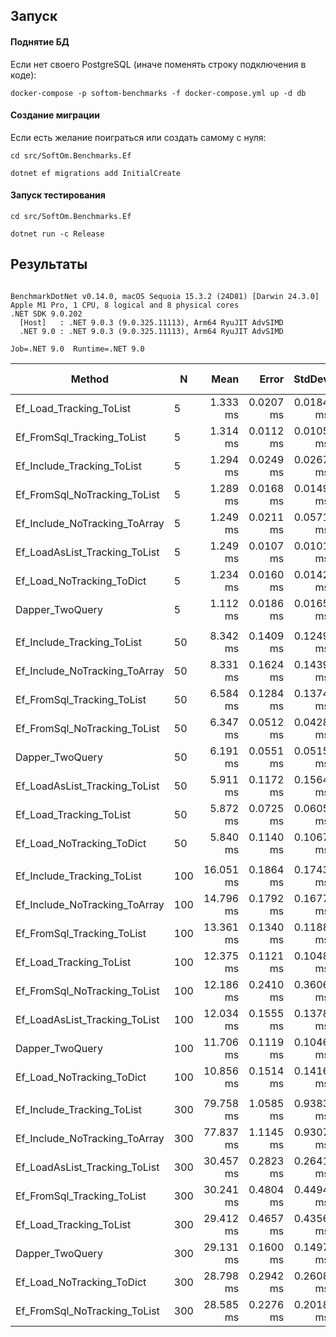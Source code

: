 ## Запуск

#### Поднятие БД
Если нет своего PostgreSQL (иначе поменять строку подключения в коде):

`docker-compose -p softom-benchmarks -f docker-compose.yml up -d db`

#### Создание миграции
Если есть желание поиграться или создать самому с нуля:

`cd src/SoftOm.Benchmarks.Ef`

`dotnet ef migrations add InitialCreate`

#### Запуск тестирования
`cd src/SoftOm.Benchmarks.Ef`

`dotnet run -c Release`


## Результаты
```

BenchmarkDotNet v0.14.0, macOS Sequoia 15.3.2 (24D81) [Darwin 24.3.0]
Apple M1 Pro, 1 CPU, 8 logical and 8 physical cores
.NET SDK 9.0.202
  [Host]   : .NET 9.0.3 (9.0.325.11113), Arm64 RyuJIT AdvSIMD
  .NET 9.0 : .NET 9.0.3 (9.0.325.11113), Arm64 RyuJIT AdvSIMD

Job=.NET 9.0  Runtime=.NET 9.0  

```
| Method                        | N   | Mean      | Error     | StdDev    | Median    | Ratio | RatioSD | Gen0      | Gen1      | Gen2     | Allocated   | Alloc Ratio |
|------------------------------ |---- |----------:|----------:|----------:|----------:|------:|--------:|----------:|----------:|---------:|------------:|------------:|
| Ef_Load_Tracking_ToList       | 5   |  1.333 ms | 0.0207 ms | 0.0184 ms |  1.330 ms |  1.20 |    0.02 |   66.4063 |   23.4375 |        - |   422.05 KB |        1.62 |
| Ef_FromSql_Tracking_ToList    | 5   |  1.314 ms | 0.0112 ms | 0.0105 ms |  1.314 ms |  1.18 |    0.02 |   66.4063 |   27.3438 |        - |   420.69 KB |        1.62 |
| Ef_Include_Tracking_ToList    | 5   |  1.294 ms | 0.0249 ms | 0.0267 ms |  1.283 ms |  1.16 |    0.03 |   70.3125 |   31.2500 |        - |   437.02 KB |        1.68 |
| Ef_FromSql_NoTracking_ToList  | 5   |  1.289 ms | 0.0168 ms | 0.0149 ms |  1.285 ms |  1.16 |    0.02 |   54.6875 |   17.5781 |        - |   338.15 KB |        1.30 |
| Ef_Include_NoTracking_ToArray | 5   |  1.249 ms | 0.0211 ms | 0.0571 ms |  1.229 ms |  1.12 |    0.05 |   60.5469 |   19.5313 |        - |   370.42 KB |        1.42 |
| Ef_LoadAsList_Tracking_ToList | 5   |  1.249 ms | 0.0107 ms | 0.0101 ms |  1.248 ms |  1.12 |    0.02 |   66.4063 |   23.4375 |        - |   418.42 KB |        1.61 |
| Ef_Load_NoTracking_ToDict     | 5   |  1.234 ms | 0.0160 ms | 0.0142 ms |  1.230 ms |  1.11 |    0.02 |   54.6875 |   17.5781 |        - |    334.2 KB |        1.28 |
| Dapper_TwoQuery               | 5   |  1.112 ms | 0.0186 ms | 0.0165 ms |  1.109 ms |  1.00 |    0.02 |   41.0156 |   11.7188 |        - |   260.46 KB |        1.00 |
|                               |     |           |           |           |           |       |         |           |           |          |             |             |
| Ef_Include_Tracking_ToList    | 50  |  8.342 ms | 0.1409 ms | 0.1249 ms |  8.322 ms |  1.35 |    0.02 |  625.0000 |  312.5000 |        - |  3822.35 KB |        1.50 |
| Ef_Include_NoTracking_ToArray | 50  |  8.331 ms | 0.1624 ms | 0.1439 ms |  8.374 ms |  1.35 |    0.02 |  515.6250 |  250.0000 |        - |  3151.83 KB |        1.23 |
| Ef_FromSql_Tracking_ToList    | 50  |  6.584 ms | 0.1284 ms | 0.1374 ms |  6.541 ms |  1.06 |    0.02 |  578.1250 |  281.2500 |        - |  3561.18 KB |        1.39 |
| Ef_FromSql_NoTracking_ToList  | 50  |  6.347 ms | 0.0512 ms | 0.0428 ms |  6.340 ms |  1.03 |    0.01 |  445.3125 |  218.7500 |        - |  2723.84 KB |        1.07 |
| Dapper_TwoQuery               | 50  |  6.191 ms | 0.0551 ms | 0.0515 ms |  6.177 ms |  1.00 |    0.01 |  414.0625 |  203.1250 |        - |  2556.12 KB |        1.00 |
| Ef_LoadAsList_Tracking_ToList | 50  |  5.911 ms | 0.1172 ms | 0.1564 ms |  5.896 ms |  0.95 |    0.03 |  578.1250 |  281.2500 |        - |  3573.82 KB |        1.40 |
| Ef_Load_Tracking_ToList       | 50  |  5.872 ms | 0.0725 ms | 0.0605 ms |  5.872 ms |  0.95 |    0.01 |  578.1250 |  281.2500 |        - |  3572.87 KB |        1.40 |
| Ef_Load_NoTracking_ToDict     | 50  |  5.840 ms | 0.1140 ms | 0.1067 ms |  5.877 ms |  0.94 |    0.02 |  445.3125 |  218.7500 |        - |  2720.59 KB |        1.06 |
|                               |     |           |           |           |           |       |         |           |           |          |             |             |
| Ef_Include_Tracking_ToList    | 100 | 16.051 ms | 0.1864 ms | 0.1743 ms | 16.050 ms |  1.37 |    0.02 | 1375.0000 |  718.7500 | 218.7500 |  7606.82 KB |        1.49 |
| Ef_Include_NoTracking_ToArray | 100 | 14.796 ms | 0.1792 ms | 0.1677 ms | 14.785 ms |  1.26 |    0.02 | 1000.0000 |  500.0000 |        - |  6240.56 KB |        1.22 |
| Ef_FromSql_Tracking_ToList    | 100 | 13.361 ms | 0.1340 ms | 0.1188 ms | 13.359 ms |  1.14 |    0.01 | 1250.0000 |  625.0000 | 250.0000 |  7074.53 KB |        1.39 |
| Ef_Load_Tracking_ToList       | 100 | 12.375 ms | 0.1121 ms | 0.1048 ms | 12.387 ms |  1.06 |    0.01 | 1281.2500 |  656.2500 | 250.0000 |  7096.46 KB |        1.39 |
| Ef_FromSql_NoTracking_ToList  | 100 | 12.186 ms | 0.2410 ms | 0.3606 ms | 12.029 ms |  1.04 |    0.03 |  875.0000 |  437.5000 |        - |  5375.78 KB |        1.05 |
| Ef_LoadAsList_Tracking_ToList | 100 | 12.034 ms | 0.1555 ms | 0.1378 ms | 12.026 ms |  1.03 |    0.01 | 1281.2500 |  656.2500 | 250.0000 |  7102.33 KB |        1.39 |
| Dapper_TwoQuery               | 100 | 11.706 ms | 0.1119 ms | 0.1046 ms | 11.685 ms |  1.00 |    0.01 |  828.1250 |  406.2500 |        - |  5105.91 KB |        1.00 |
| Ef_Load_NoTracking_ToDict     | 100 | 10.856 ms | 0.1514 ms | 0.1416 ms | 10.829 ms |  0.93 |    0.01 |  875.0000 |  437.5000 |        - |  5372.53 KB |        1.05 |
|                               |     |           |           |           |           |       |         |           |           |          |             |             |
| Ef_Include_Tracking_ToList    | 300 | 79.758 ms | 1.0585 ms | 0.9383 ms | 79.597 ms |  2.74 |    0.03 | 3857.1429 | 1571.4286 | 571.4286 | 22227.02 KB |        1.45 |
| Ef_Include_NoTracking_ToArray | 300 | 77.837 ms | 1.1145 ms | 0.9307 ms | 77.891 ms |  2.67 |    0.03 | 3428.5714 | 1428.5714 | 428.5714 | 18581.94 KB |        1.21 |
| Ef_LoadAsList_Tracking_ToList | 300 | 30.457 ms | 0.2823 ms | 0.2641 ms | 30.428 ms |  1.05 |    0.01 | 3687.5000 | 1625.0000 | 562.5000 | 20736.58 KB |        1.35 |
| Ef_FromSql_Tracking_ToList    | 300 | 30.241 ms | 0.4804 ms | 0.4494 ms | 30.268 ms |  1.04 |    0.02 | 3750.0000 | 1625.0000 | 593.7500 | 20605.83 KB |        1.34 |
| Ef_Load_Tracking_ToList       | 300 | 29.412 ms | 0.4657 ms | 0.4356 ms | 29.315 ms |  1.01 |    0.02 | 3718.7500 | 1656.2500 | 593.7500 | 20670.82 KB |        1.35 |
| Dapper_TwoQuery               | 300 | 29.131 ms | 0.1600 ms | 0.1497 ms | 29.170 ms |  1.00 |    0.01 | 2750.0000 | 1250.0000 | 281.2500 | 15340.08 KB |        1.00 |
| Ef_Load_NoTracking_ToDict     | 300 | 28.798 ms | 0.2942 ms | 0.2608 ms | 28.690 ms |  0.99 |    0.01 | 2906.2500 | 1281.2500 | 375.0000 | 15949.15 KB |        1.04 |
| Ef_FromSql_NoTracking_ToList  | 300 | 28.585 ms | 0.2276 ms | 0.2018 ms | 28.543 ms |  0.98 |    0.01 | 2906.2500 | 1281.2500 | 375.0000 | 15948.52 KB |        1.04 |


